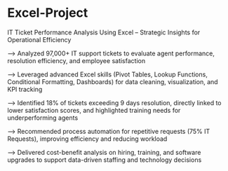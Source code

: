 # Excel-Project
IT Ticket Performance Analysis Using Excel – Strategic Insights for Operational Efficiency

--> Analyzed 97,000+ IT support tickets to evaluate agent performance, resolution efficiency, and employee satisfaction

--> Leveraged advanced Excel skills (Pivot Tables, Lookup Functions, Conditional Formatting, Dashboards) for data cleaning, visualization, and KPI tracking

--> Identified 18% of tickets exceeding 9 days resolution, directly linked to lower satisfaction scores, and highlighted training needs for underperforming agents

--> Recommended process automation for repetitive requests (75% IT Requests), improving efficiency and reducing workload

--> Delivered cost-benefit analysis on hiring, training, and software upgrades to support data-driven staffing and technology decisions
